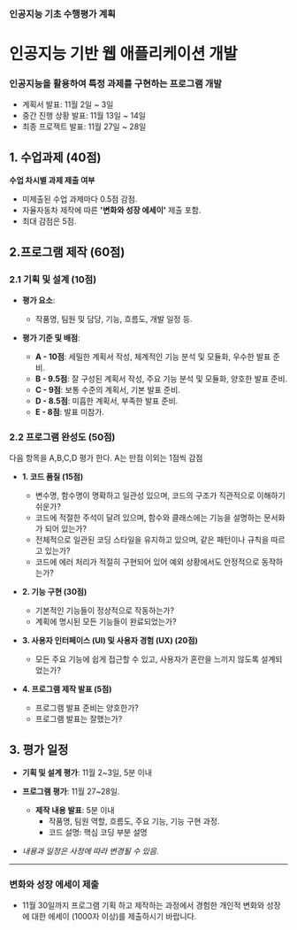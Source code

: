 ### 인공지능 기초 수행평가 계획

# 인공지능 기반 웹 애플리케이션 개발
### 인공지능을 활용하여 특정 과제를 구현하는 프로그램 개발
 - 계획서 발표: 11월 2일 ~ 3일
 - 중간 진행 상황 발표: 11월 13일 ~ 14일
 - 최종 프로젝트 발표: 11월 27일 ~ 28일

## 1. 수업과제 (40점)
**수업 차시별 과제 제출 여부** 
  - 미제출된 수업 과제마다 0.5점 감점.
  - 자율자동차 제작에 따른 **'변화와 성장 에세이'** 제출 포함.
  - 최대 감점은 5점.

## 2.프로그램 제작 (60점)

### 2.1 기획 및 설계 (10점)

- **평가 요소**: 
  - 작품명, 팀원 및 담당, 기능, 흐름도, 개발 일정 등.

- **평가 기준 및 배점**:
  - **A - 10점**: 세밀한 계획서 작성, 체계적인 기능 분석 및 모듈화, 우수한 발표 준비.
  - **B - 9.5점**: 잘 구성된 계획서 작성, 주요 기능 분석 및 모듈화, 양호한 발표 준비.
  - **C - 9점**: 보통 수준의 계획서, 기본 발표 준비.
  - **D - 8.5점**: 미흡한 계획서, 부족한 발표 준비.
  - **E - 8점**: 발표 미참가.

### 2.2 프로그램 완성도 (50점)
다음 항목을 A,B,C,D 평가 한다. A는 만점 이외는 1점씩 감점 
 - **1. 코드 품질 (15점)**
   - 변수명, 함수명이 명확하고 일관성 있으며, 코드의 구조가 직관적으로 이해하기 쉬운가?
   - 코드에 적절한 주석이 달려 있으며, 함수와 클래스에는 기능을 설명하는 문서화가 되어 있는가?
   - 전체적으로 일관된 코딩 스타일을 유지하고 있으며, 같은 패턴이나 규칙을 따르고 있는가?
   - 코드에 에러 처리가 적절히 구현되어 있어 예외 상황에서도 안정적으로 동작하는가?
 
 - **2. 기능 구현 (30점)**
   - 기본적인 기능들이 정상적으로 작동하는가?
   - 계획에 명시된 모든 기능들이 완료되었는가?

 - **3. 사용자 인터페이스 (UI) 및 사용자 경험 (UX) (20점)**
   - 모든 주요 기능에 쉽게 접근할 수 있고, 사용자가 혼란을 느끼지 않도록 설계되었는가?

 - **4. 프로그램 제작 발표   (5점)**
   - 프로그램 발표 준비는 양호한가?
   - 프로그램 발표는 잘했는가?

   
## 3. 평가 일정 

- **기획 및 설계 평가**: 11월 2~3일, 5분 이내
  
- **프로그램 평가**: 11월 27~28일.
  - **제작 내용 발표**: 5분 이내
    - 작품명, 팀원 역할, 흐름도, 주요 기능, 기능 구현 과정.
    - 코드 설명: 핵심 코딩 부분 설명
     
  
- *내용과 일정은 사정에 따라 변경될 수 있음.*

---

### 변화와 성장 에세이 제출

- 11월 30일까지 프로그램 기획 하고 제작하는 과정에서 경험한 개인적 변화와 성장에 대한 에세이 (1000자 이상)를 제출하시기 바랍니다.
